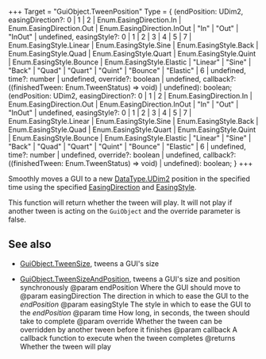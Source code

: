 +++
Target = "GuiObject.TweenPosition"
Type = { (endPosition: UDim2, easingDirection?: 0 | 1 | 2 | Enum.EasingDirection.In | Enum.EasingDirection.Out | Enum.EasingDirection.InOut | "In" | "Out" | "InOut" | undefined, easingStyle?: 0 | 1 | 2 | 3 | 4 | 5 | 7 | Enum.EasingStyle.Linear | Enum.EasingStyle.Sine | Enum.EasingStyle.Back | Enum.EasingStyle.Quad | Enum.EasingStyle.Quart | Enum.EasingStyle.Quint | Enum.EasingStyle.Bounce | Enum.EasingStyle.Elastic | "Linear" | "Sine" | "Back" | "Quad" | "Quart" | "Quint" | "Bounce" | "Elastic" | 6 | undefined, time?: number | undefined, override?: boolean | undefined, callback?: ((finishedTween: Enum.TweenStatus) => void) | undefined): boolean; (endPosition: UDim2, easingDirection?: 0 | 1 | 2 | Enum.EasingDirection.In | Enum.EasingDirection.Out | Enum.EasingDirection.InOut | "In" | "Out" | "InOut" | undefined, easingStyle?: 0 | 1 | 2 | 3 | 4 | 5 | 7 | Enum.EasingStyle.Linear | Enum.EasingStyle.Sine | Enum.EasingStyle.Back | Enum.EasingStyle.Quad | Enum.EasingStyle.Quart | Enum.EasingStyle.Quint | Enum.EasingStyle.Bounce | Enum.EasingStyle.Elastic | "Linear" | "Sine" | "Back" | "Quad" | "Quart" | "Quint" | "Bounce" | "Elastic" | 6 | undefined, time?: number | undefined, override?: boolean | undefined, callback?: ((finishedTween: Enum.TweenStatus) => void) | undefined): boolean; }
+++

Smoothly moves a GUI to a new [DataType.UDim2](https://developer.roblox.com/search#stq=UDim2) position in the specified time using the specified [EasingDirection](https://developer.roblox.com/search#stq=EasingDirection) and [EasingStyle](https://developer.roblox.com/search#stq=EasingStyle).This function will return whether the tween will play. It will not play if another tween is acting on the `GuiObject` and the override parameter is false.## See also - [GuiObject.TweenSize](https://developer.roblox.com/api-reference/function/GuiObject/TweenSize), tweens a GUI's size - [GuiObject.TweenSizeAndPosition](https://developer.roblox.com/api-reference/function/GuiObject/TweenSizeAndPosition), tweens a GUI's size and position synchronously@param endPosition Where the GUI should move to@param easingDirection The direction in which to ease the GUI to the *endPosition*@param easingStyle The style in which to ease the GUI to the *endPosition*@param time How long, in seconds, the tween should take to complete@param override Whether the tween can be overridden by another tween before it finishes@param callback A callback function to execute when the tween completes@returns Whether the tween will play